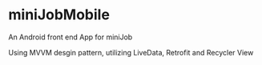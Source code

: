 # miniJobMobile
An Android front end App for miniJob

Using MVVM desgin pattern, utilizing LiveData, Retrofit and Recycler View
